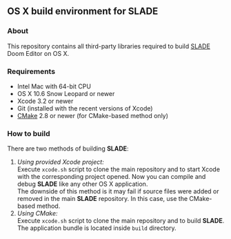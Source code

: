 ## OS X build environment for SLADE

### About
This repository contains all third-party libraries required to build [SLADE](http://slade.mancubus.net/) Doom Editor on OS X.

### Requirements
* Intel Mac with 64-bit CPU
* OS X 10.6 Snow Leopard or newer
* Xcode 3.2 or newer
* Git (installed with the recent versions of Xcode)
* [CMake](http://www.cmake.org/) 2.8 or newer (for CMake-based method only)

### How to build
There are two methods of building **SLADE**:

1. _Using provided Xcode project:_  
Execute `xcode.sh` script to clone the main repository and to start Xcode with the corresponding project opened. Now you can compile and debug **SLADE** like any other OS X application.  
The downside of this method is it may fail if source files were added or removed in the main **SLADE** repository. In this case, use the CMake-based method.
2. _Using CMake:_  
Execute `xcode.sh` script to clone the main repository and to build **SLADE**. The application bundle is located inside `build` directory.
